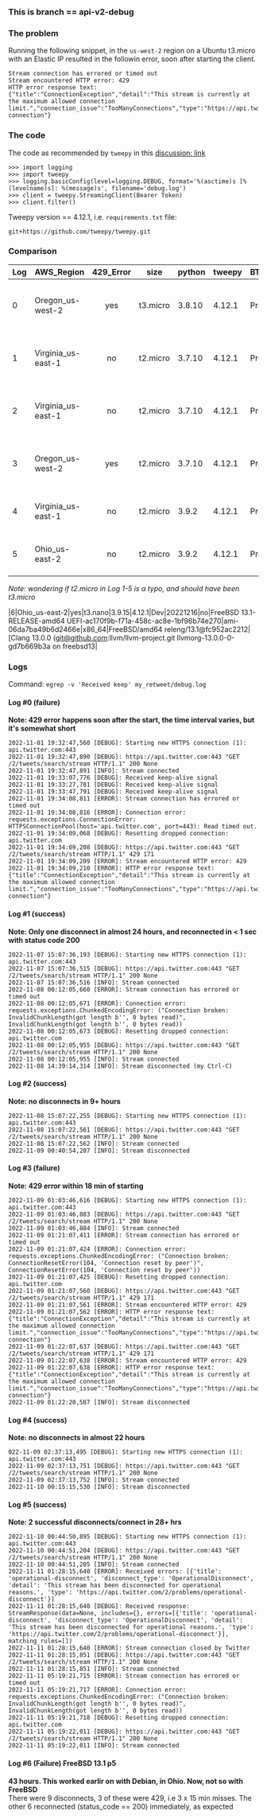 ### This is branch == api-v2-debug
### The problem
Running the following snippet, in the `us-west-2` region on a Ubuntu t3.micro with an Elastic IP
resulted in the followin error, soon after starting the client.
```
Stream connection has errored or timed out
Stream encountered HTTP error: 429
HTTP error response text: {"title":"ConnectionException","detail":"This stream is currently at the maximum allowed connection limit.","connection_issue":"TooManyConnections","type":"https://api.twitter.com/2/problems/streaming-connection"}
```

### The code
The code as recommended by `tweepy` in this [discussion: link](https://github.com/tweepy/tweepy/discussions/1963)
```
>>> import logging
>>> import tweepy
>>> logging.basicConfig(level=logging.DEBUG, format='%(asctime)s [%(levelname)s]: %(message)s', filename='debug.log')
>>> client = tweepy.StreamingClient(Bearer Token)
>>> client.filter()
```

Tweepy version == 4.12.1, i.e. `requirements.txt` file:
```
git+https://github.com/tweepy/tweepy.git
```

### Comparison
|Log|AWS_Region|429_Error|size|python|tweepy|BToken|Date|Elastic_IP|Pretty_Name|ami_id|arch|AMI_Description|GCC|
|---|--------|  :---:  |----|------|------|---|---|  :---:   |-----------|------|-------|----------|---------------|
|0|Oregon_us-west-2 |yes|t3.micro|3.8.10|4.12.1|Prd|20221108|yes|Ubuntu 20.04.5 LTS|ami-05b45bd47471e1710|x86_64|Canonical, Ubuntu, 20.04 LTS, amd64 focal image build on 2022-01-31|[GCC 9.4.0] on linux|
|1|Virginia_us-east-1|no |t2.micro|3.7.10|4.12.1|Prd|20221108|no |Amazon Linux 2|ami-09d3b3274b6c5d4aa|x86_64|Amazon Linux 2 Kernel 5.10 AMI 2.0.20221004.0 x86_64 HVM gp2|[GCC 7.3.1 20180712 (Red Hat 7.3.1-13)] on linux|
|2|Virginia_us-east-1|no |t2.micro|3.7.10|4.12.1|Prd|20221108|yes|Amazon Linux 2|ami-09d3b3274b6c5d4aa|x86_64|Amazon Linux 2 Kernel 5.10 AMI 2.0.20221004.0 x86_64 HVM gp2|[GCC 7.3.1 20180712 (Red Hat 7.3.1-13)] on linux|
|3|Oregon_us-west-2  |yes|t2.micro|3.7.10|4.12.1|Prd|20221108|no |Amazon Linux 2|ami-0d593311db5abb72b|x86_64|Amazon Linux 2 Kernel 5.10 AMI 2.0.20221004.0 x86_64 HVM gp2|[GCC 7.3.1 20180712 (Red Hat 7.3.1-13)] on linux|
|4|Virginia_us-east-1|no|t2.micro|3.9.2|4.12.1|Prd|20221111|no|Debian GNU/Linux 11 (bullseye)|ami-09d3b3274b6c5d4aa|x86_64|Debian 11 (20220503-998)|[GCC 10.2.1 20210110] on linux|
|5|Ohio_us-east-2|no|t2.micro|3.9.2|4.12.1|Prd|20221109|no|Debian GNU/Linux 11 (bullseye)|ami-0c7c4e3c6b4941f0f|x86_64|Debian 11 (20220503-998)|[GCC 10.2.1 20210110] on linux|

*Note: wondering if t2.micro in Log 1-5 is a typo, and should have been t3.micro*

|6|Ohio_us-east-2|yes|t3.nano|3.9.15|4.12.1|Dev|20221216|no|FreeBSD 13.1-RELEASE-amd64 UEFI-ac170f9b-f71a-458c-ac8e-1bf96b74e270|ami-06da7ba49b6d2466e|x86_64|FreeBSD/amd64 releng/13.1@fc952ac2212|[Clang 13.0.0 (git@github.com:llvm/llvm-project.git llvmorg-13.0.0-0-gd7b669b3a on freebsd13|

### Logs
Command: `egrep -v 'Received keep' my_retweet/debug.log`

#### Log #0 (failure)
**Note: 429 error happens soon after the start, the time interval varies, but it's somewhat short**
```
2022-11-01 19:32:47,560 [DEBUG]: Starting new HTTPS connection (1): api.twitter.com:443
2022-11-01 19:32:47,890 [DEBUG]: https://api.twitter.com:443 "GET /2/tweets/search/stream HTTP/1.1" 200 None
2022-11-01 19:32:47,891 [INFO]: Stream connected
2022-11-01 19:33:07,776 [DEBUG]: Received keep-alive signal
2022-11-01 19:33:27,781 [DEBUG]: Received keep-alive signal
2022-11-01 19:33:47,791 [DEBUG]: Received keep-alive signal
2022-11-01 19:34:08,811 [ERROR]: Stream connection has errored or timed out
2022-11-01 19:34:08,816 [ERROR]: Connection error: requests.exceptions.ConnectionError: HTTPSConnectionPool(host='api.twitter.com', port=443): Read timed out.
2022-11-01 19:34:09,068 [DEBUG]: Resetting dropped connection: api.twitter.com
2022-11-01 19:34:09,208 [DEBUG]: https://api.twitter.com:443 "GET /2/tweets/search/stream HTTP/1.1" 429 171
2022-11-01 19:34:09,209 [ERROR]: Stream encountered HTTP error: 429
2022-11-01 19:34:09,210 [ERROR]: HTTP error response text: {"title":"ConnectionException","detail":"This stream is currently at the maximum allowed connection limit.","connection_issue":"TooManyConnections","type":"https://api.twitter.com/2/problems/streaming-connection"}
```

#### Log #1 (success)
**Note: Only one disconnect in almost 24 hours, and reconnected in < 1 sec with status code 200**

```
2022-11-07 15:07:36,193 [DEBUG]: Starting new HTTPS connection (1): api.twitter.com:443
2022-11-07 15:07:36,515 [DEBUG]: https://api.twitter.com:443 "GET /2/tweets/search/stream HTTP/1.1" 200 None
2022-11-07 15:07:36,516 [INFO]: Stream connected
2022-11-08 00:12:05,660 [ERROR]: Stream connection has errored or timed out
2022-11-08 00:12:05,671 [ERROR]: Connection error: requests.exceptions.ChunkedEncodingError: ("Connection broken: InvalidChunkLength(got length b'', 0 bytes read)", InvalidChunkLength(got length b'', 0 bytes read))
2022-11-08 00:12:05,673 [DEBUG]: Resetting dropped connection: api.twitter.com
2022-11-08 00:12:05,955 [DEBUG]: https://api.twitter.com:443 "GET /2/tweets/search/stream HTTP/1.1" 200 None
2022-11-08 00:12:05,955 [INFO]: Stream connected
2022-11-08 14:39:14,314 [INFO]: Stream disconnected (my Ctrl-C)
```

#### Log #2 (success)
**Note: no disconnects in 9+ hours**

```
2022-11-08 15:07:22,255 [DEBUG]: Starting new HTTPS connection (1): api.twitter.com:443
2022-11-08 15:07:22,561 [DEBUG]: https://api.twitter.com:443 "GET /2/tweets/search/stream HTTP/1.1" 200 None
2022-11-08 15:07:22,562 [INFO]: Stream connected
2022-11-09 00:40:54,207 [INFO]: Stream disconnected
```

#### Log #3 (failure)
**Note: 429 error within 18 min of starting**

```
2022-11-09 01:03:46,616 [DEBUG]: Starting new HTTPS connection (1): api.twitter.com:443
2022-11-09 01:03:46,883 [DEBUG]: https://api.twitter.com:443 "GET /2/tweets/search/stream HTTP/1.1" 200 None
2022-11-09 01:03:46,884 [INFO]: Stream connected
2022-11-09 01:21:07,411 [ERROR]: Stream connection has errored or timed out
2022-11-09 01:21:07,424 [ERROR]: Connection error: requests.exceptions.ChunkedEncodingError: ("Connection broken: ConnectionResetError(104, 'Connection reset by peer')", ConnectionResetError(104, 'Connection reset by peer'))
2022-11-09 01:21:07,425 [DEBUG]: Resetting dropped connection: api.twitter.com
2022-11-09 01:21:07,560 [DEBUG]: https://api.twitter.com:443 "GET /2/tweets/search/stream HTTP/1.1" 429 171
2022-11-09 01:21:07,561 [ERROR]: Stream encountered HTTP error: 429
2022-11-09 01:21:07,562 [ERROR]: HTTP error response text: {"title":"ConnectionException","detail":"This stream is currently at the maximum allowed connection limit.","connection_issue":"TooManyConnections","type":"https://api.twitter.com/2/problems/streaming-connection"}
2022-11-09 01:22:07,637 [DEBUG]: https://api.twitter.com:443 "GET /2/tweets/search/stream HTTP/1.1" 429 171
2022-11-09 01:22:07,638 [ERROR]: Stream encountered HTTP error: 429
2022-11-09 01:22:07,638 [ERROR]: HTTP error response text: {"title":"ConnectionException","detail":"This stream is currently at the maximum allowed connection limit.","connection_issue":"TooManyConnections","type":"https://api.twitter.com/2/problems/streaming-connection"}
2022-11-09 01:22:20,587 [INFO]: Stream disconnected
```

#### Log #4 (success)
**Note: no disconnects in almost 22 hours**
```
022-11-09 02:37:13,495 [DEBUG]: Starting new HTTPS connection (1): api.twitter.com:443
2022-11-09 02:37:13,751 [DEBUG]: https://api.twitter.com:443 "GET /2/tweets/search/stream HTTP/1.1" 200 None
2022-11-09 02:37:13,752 [INFO]: Stream connected
2022-11-10 00:15:15,530 [INFO]: Stream disconnected
```

#### Log #5 (success)
**Note: 2 successful disconnects/connect in 28+ hrs**
```
2022-11-10 00:44:50,895 [DEBUG]: Starting new HTTPS connection (1): api.twitter.com:443
2022-11-10 00:44:51,204 [DEBUG]: https://api.twitter.com:443 "GET /2/tweets/search/stream HTTP/1.1" 200 None
2022-11-10 00:44:51,205 [INFO]: Stream connected
2022-11-11 01:28:15,640 [ERROR]: Received errors: [{'title': 'operational-disconnect', 'disconnect_type': 'OperationalDisconnect', 'detail': 'This stream has been disconnected for operational reasons.', 'type': 'https://api.twitter.com/2/problems/operational-disconnect'}]
2022-11-11 01:28:15,640 [DEBUG]: Received response: StreamResponse(data=None, includes={}, errors=[{'title': 'operational-disconnect', 'disconnect_type': 'OperationalDisconnect', 'detail': 'This stream has been disconnected for operational reasons.', 'type': 'https://api.twitter.com/2/problems/operational-disconnect'}], matching_rules=[])
2022-11-11 01:28:15,640 [ERROR]: Stream connection closed by Twitter
2022-11-11 01:28:15,851 [DEBUG]: https://api.twitter.com:443 "GET /2/tweets/search/stream HTTP/1.1" 200 None
2022-11-11 01:28:15,851 [INFO]: Stream connected
2022-11-11 05:19:21,715 [ERROR]: Stream connection has errored or timed out
2022-11-11 05:19:21,717 [ERROR]: Connection error: requests.exceptions.ChunkedEncodingError: ("Connection broken: InvalidChunkLength(got length b'', 0 bytes read)", InvalidChunkLength(got length b'', 0 bytes read))
2022-11-11 05:19:21,718 [DEBUG]: Resetting dropped connection: api.twitter.com
2022-11-11 05:19:22,011 [DEBUG]: https://api.twitter.com:443 "GET /2/tweets/search/stream HTTP/1.1" 200 None
2022-11-11 05:19:22,011 [INFO]: Stream connected
```

#### Log #6 (Failure) FreeBSD 13.1 p5
**43 hours. This worked earlir on with Debian, in Ohio.  Now, not so with FreeBSD**  
There were 9 disconnects, 3 of these were 429, i.e 3 x 15 min misses.  The other 6 reconnected (status_code == 200) immediately, as expected

<!--
# vim: ai et ts=4 sw=4 sts=4 nu
-->
